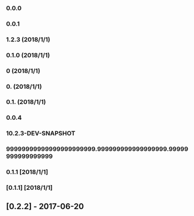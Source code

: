 ### 0.0.0
### 0.0.1
### 1.2.3 (2018/1/1)
### 0.1.0 (2018/1/1)
### 0 (2018/1/1)
### 0. (2018/1/1)
### 0.1. (2018/1/1)
### 0.0.4
### 10.2.3-DEV-SNAPSHOT
### 99999999999999999999999.999999999999999999.99999999999999999
### 0.1.1 [2018/1/1]
### [0.1.1] [2018/1/1]
## [0.2.2] - 2017-06-20
